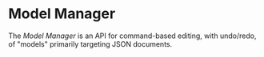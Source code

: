 # Model Manager

The _Model Manager_ is an API for command-based editing, with undo/redo, of "models" primarily targeting JSON documents.
